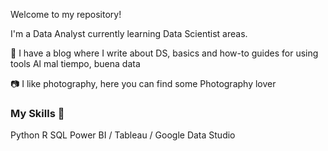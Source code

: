 <!-- ## 👋 &nbsp;Hey there! I'm kzR0x -->

Welcome to my repository!

I'm a Data Analyst currently learning Data Scientist areas.

📑 I have a blog where I write about DS, basics and how-to guides for using tools Al mal tiempo, buena data

📷 I like photography, here you can find some Photography lover

### My Skills 📑

Python
R
SQL
Power BI / Tableau / Google Data Studio
